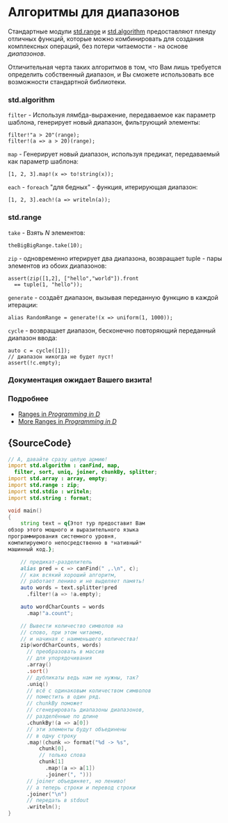 # Алгоритмы для диапазонов

Стандартные модули [std.range](http://dlang.org/phobos/std_range.html)
и [std.algorithm](http://dlang.org/phobos/std_algorithm.html)
предоставляют плеяду отличных функций, которые
можно комбинировать для создания комплексных
операций, без потери читаемости - на основе
*диапазонов*.

Отличительная черта таких алгоритмов в том,
что Вам лишь требуется определить собственный
диапазон, и Вы сможете использовать все возможности
стандартной библиотеки.

### std.algorithm

`filter` - Используя лямбда-выражение, передаваемое как
 параметр шаблона, генерирует новый диапазон,
 фильтрующий элементы:

    filter!"a > 20"(range);
    filter!(a => a > 20)(range);

`map` - Генерирует новый диапазон, используя предикат,
 передаваемый как параметр шаблона:

    [1, 2, 3].map!(x => to!string(x));

`each` - `foreach` "для бедных" - функция, итерирующая
диапазон:

    [1, 2, 3].each!(a => writeln(a));

### std.range
`take` - Взять *N* элементов:

    theBigBigRange.take(10);

`zip` - одновременно итерирует два диапазона,
возвращает tuple - пары элементов из обоих
диапазонов:

    assert(zip([1,2], ["hello","world"]).front
      == tuple(1, "hello"));

`generate` - создаёт диапазон, вызывая переданную
функцию в каждой итерации:

    alias RandomRange = generate!(x => uniform(1, 1000));

`cycle` - возвращает диапазон, бесконечно повторяющий
переданный диапазон ввода:

    auto c = cycle([1]);
    // диапазон никогда не будет пуст!
    assert(!c.empty);

### Документация ожидает Вашего визита!


### Подробнее

- [Ranges in _Programming in D_](http://ddili.org/ders/d.en/ranges.html)
- [More Ranges in _Programming in D_](http://ddili.org/ders/d.en/ranges_more.html)

## {SourceCode}

```d
// А, давайте сразу целую армию!
import std.algorithm : canFind, map,
  filter, sort, uniq, joiner, chunkBy, splitter;
import std.array : array, empty;
import std.range : zip;
import std.stdio : writeln;
import std.string : format;

void main()
{
    string text = q{Этот тур предоставит Вам
обзор этого мощного и выразительного языка
программирования системного уровня,
компилируемого непосредственно в *нативный*
машинный код.};

    // предикат-разделитель
    alias pred = c => canFind(" ,.\n", c);
    // как всякий хороший алгоритм,
    // работает лениво и не выделяет память!
    auto words = text.splitter!pred
      .filter!(a => !a.empty);

    auto wordCharCounts = words
      .map!"a.count";

    // Вывести количество символов на
    // слово, при этом читаемо,
    // и начиная с наименьшего количества!
    zip(wordCharCounts, words)
      // преобразовать в массив
      // для упорядочивания
      .array()
      .sort()
      // дубликаты ведь нам не нужны, так?
      .uniq()
      // всё с одинаковым количеством символов
      // поместить в один ряд.
      // chunkBy поможет
      // сгенерировать диапазоны диапазонов,
      // разделённые по длине
      .chunkBy!(a => a[0])
      // эти элементы будут объединены
      // в одну строку
      .map!(chunk => format("%d -> %s",
          chunk[0],
          // только слова
          chunk[1]
            .map!(a => a[1])
            .joiner(", ")))
      // joiner объединяет, но лениво!
      // а теперь строки и перевод строки
      .joiner("\n")
      // передать в stdout
      .writeln();
}
```
